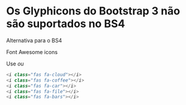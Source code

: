 # Os Glyphicons do Bootstrap 3 não são suportados no BS4

Alternativa para o BS4

Font Awesome icons


<link rel="stylesheet" href="https://use.fontawesome.com/releases/v5.7.0/css/all.css" integrity="sha384-lZN37f5QGtY3VHgisS14W3ExzMWZxybE1SJSEsQp9S+oqd12jhcu+A56Ebc1zFSJ" crossorigin="anonymous">

Use <i> ou <span>
```php
<i class="fas fa-cloud"></i>
<i class="fas fa-coffee"></i>
<i class="fas fa-car"></i>
<i class="fas fa-file"></i>
<i class="fas fa-bars"></i> 
```
